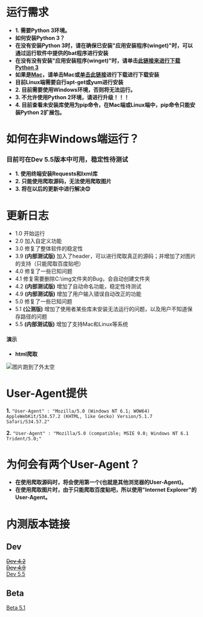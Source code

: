 运行需求
===
* **1. 需要Python 3环境。**  
* **如何安装Python 3？**  
* **在没有安装Python 3时，请在确保已安装"应用安装程序(winget)"时，可以通过运行软件中提供的bat程序进行安装**  
* **在没有没有安装"应用安装程序(winget)"时，请单击[此链接来进行下载Python 3](https://www.python.org/ftp/python/3.10.4/python-3.10.4-amd64.exe)**  
* **如果是[Mac](https://www.python.org/ftp/python/3.10.4/python-3.10.4-macos11.pkg)，请单击Mac或[单击此链接](https://www.python.org/ftp/python/3.10.4/python-3.10.4-macos11.pkg)进行下载进行下载安装**  
* **目前Linux端需要自行apt-get或yum进行安装**  
* **2. 目前需要使用Windows环境，否则将无法运行。**  
* **3. 不允许使用Python 2环境，请进行升级！！！**  
* **4. 目前查看未安装库使用为pip命令，在Mac端或Linux端中，pip命令只能安装Python 2扩展包。**  

如何在非Windows端运行？
===
### 目前可在Dev 5.5版本中可用，稳定性待测试

* **1. 使用终端安装Requests和lxml库**  
* **2. 只能使用爬取源码，无法使用爬取图片**  
* **3. 将在以后的更新中进行解决:blush:**  

更新日志  
===

* 1.0 开始运行  
* 2.0 加入自定义功能  
* 3.0 修复了整体软件的稳定性  
* 3.9 __(内部测试版)__ 加入了header，可以进行爬取真正的源码；并增加了对图片的支持（只能爬取百度贴吧）  
* 4.0 修复了一些已知问题  
* 4.1 修复需要删除C:\img文件夹的Bug，会自动创建文件夹  
* 4.2 __(内部测试版)__ 增加了自动命名功能，稳定性待测试  
* 4.9 __(内部测试版)__ 增加了用户输入错误自动改正的功能  
* 5.0 修复了一些已知问题  
* 5.1 __(公测版)__ 增加了使用者某些库未安装无法运行的问题，以及用户不知道保存路径的问题  
* 5.5 __(内部测试版)__ 增加了支持Mac和Linux等系统

#### 演示

* __html爬取__

![图片跑到了外太空](https://github.com/chengzhilin2021/Python-Requests/blob/main/Pictures/requests%20html.gif "爬取html演示")

User-Agent提供
===

__1.__
``` "User-Agent" : "Mozilla/5.0 (Windows NT 6.1; WOW64) AppleWebKit/534.57.2 (KHTML, like Gecko) Version/5.1.7 Safari/534.57.2" ```  

__2.__
``` "User-Agent" : "Mozilla/5.0 (compatible; MSIE 9.0; Windows NT 6.1 Trident/5.0;" ```  

为何会有两个User-Agent？
===

* **在使用爬取源码时，将会使用第一个(也就是其他浏览器的User-Agent)。**  
* **在使用爬取图片时，由于只能爬取百度贴吧，所以使用"Internet Explorer"的User-Agent。**  

内测版本链接
===
Dev
---
~~[Dev 4.2](https://github.com/chengzhilin2021/Python-Requests/blob/main/Dev/Dev%204.2.py)~~  
~~[Dev 4.9](https://github.com/chengzhilin2021/Python-Requests/blob/main/Dev/Dev%204.9.py)~~  
[Dev 5.5](https://github.com/chengzhilin2021/Python-Requests/blob/main/Dev/Dev%205.5.py)  

Beta
---
[Beta 5.1](https://github.com/chengzhilin2021/Python-Requests/blob/main/Beta/Beta%205.1.py)  

